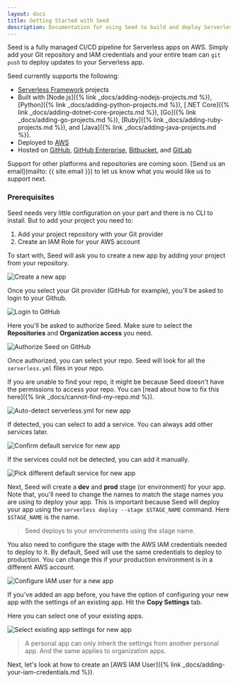 ```yaml
---
layout: docs
title: Getting Started with Seed
description: Documentation for using Seed to build and deploy Serverless apps
---
```


Seed is a fully managed CI/CD pipeline for Serverless apps on AWS. Simply add your Git repository and IAM credentials and your entire team can `git push` to deploy updates to your Serverless app.

Seed currently supports the following:

- [Serverless Framework](https://serverless.com/framework/) projects
- Built with [Node.js]({% link _docs/adding-nodejs-projects.md %}), [Python]({% link _docs/adding-python-projects.md %}), [.NET Core]({% link _docs/adding-dotnet-core-projects.md %}), [Go]({% link _docs/adding-go-projects.md %}), [Ruby]({% link _docs/adding-ruby-projects.md %}), and [Java]({% link _docs/adding-java-projects.md %}).
- Deployed to [AWS](https://aws.amazon.com)
- Hosted on [GitHub](https://github.com), [GitHub Enterprise](https://github.com/enterprise), [Bitbucket](https://bitbucket.org/), and [GitLab](https://gitlab.com)

Support for other platforms and repositories are coming soon. [Send us an email](mailto: {{ site.email }}) to let us know what you would like us to support next.

### Prerequisites

Seed needs very little configuration on your part and there is no CLI to install. But to add your project you need to:

1. Add your project repository with your Git provider
2. Create an IAM Role for your AWS account

To start with, Seed will ask you to create a new app by adding your project from your repository.

![Create a new app](/assets/docs/index/create-a-new-app.png)

Once you select your Git provider (GitHub for example), you'll be asked to login to your Github.

![Login to GitHub](/assets/docs/index/login-to-github.png)

Here you'll be asked to authorize Seed. Make sure to select the **Repositories** and **Organization access** you need.

![Authorize Seed on GitHub](/assets/docs/index/authorize-seed-on-github.png)

Once authorized, you can select your repo. Seed will look for all the `serverless.yml` files in your repo.

If you are unable to find your repo, it might be because Seed doesn't have the permissions to access your repo. You can [read about how to fix this here]({% link _docs/cannot-find-my-repo.md %}).

![Auto-detect serverless.yml for new app](/assets/docs/index/auto-detect-serverless-yml-for-new-app.png)

If detected, you can select to add a service. You can always add other services later.

![Confirm default service for new app](/assets/docs/index/confirm-default-service-for-new-app.png)

If the services could not be detected, you can add it manually.

![Pick different default service for new app](/assets/docs/index/pick-different-default-service-for-new-app.png)

Next, Seed will create a **dev** and **prod** stage (or environment) for your app. Note that, you'll need to change the names to match the stage names you are using to deploy your app. This is important because Seed will deploy your app using the `serverless deploy --stage $STAGE_NAME` command. Here `$STAGE_NAME` is the name.

> Seed deploys to your environments using the stage name.

You also need to configure the stage with the AWS IAM credentials needed to deploy to it. By default, Seed will use the same credentials to deploy to production. You can change this if your production environment is in a different AWS account.

![Configure IAM user for a new app](/assets/docs/index/configure-iam-user-for-new-app.png)

If you've added an app before, you have the option of configuring your new app with the settings of an existing app. Hit the **Copy Settings** tab.

Here you can select one of your existing apps.

![Select existing app settings for new app](/assets/docs/index/select-existing-app-settings-for-new-app.png)

> A personal app can only inherit the settings from another personal app. And the same applies to organization apps.

Next, let's look at how to create an [AWS IAM User]({% link _docs/adding-your-iam-credentials.md %}).
